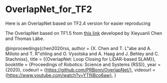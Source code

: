 # OverlapNet_for_TF2
Here is an OverlapNet based on TF2.4 version for easier reproducing


The OverlapNet based on TF1.5 from [this link](https://github.com/PRBonn/OverlapNet.git) developed by Xieyuanli Chen and Thomas Läbe.


  @inproceedings{chen2020rss, 
      author = {X. Chen and T. L\"abe and A. Milioto and T. R\"ohling and O. Vysotska and A. Haag and J. Behley and C. Stachniss},
      title  = {{OverlapNet: Loop Closing for LiDAR-based SLAM}},
      booktitle = {Proceedings of Robotics: Science and Systems (RSS)},
      year = {2020},
      codeurl = {https://github.com/PRBonn/OverlapNet/},
      videourl = {https://www.youtube.com/watch?v=YTfliBco6aw},
  }
